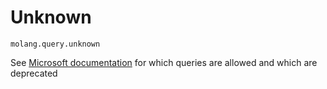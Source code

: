 # Unknown

`molang.query.unknown`

See [Microsoft documentation](https://docs.microsoft.com/en-us/minecraft/creator/reference/content/molangreference/examples/molangconcepts/queryfunctions) for which queries are allowed and which are deprecated 